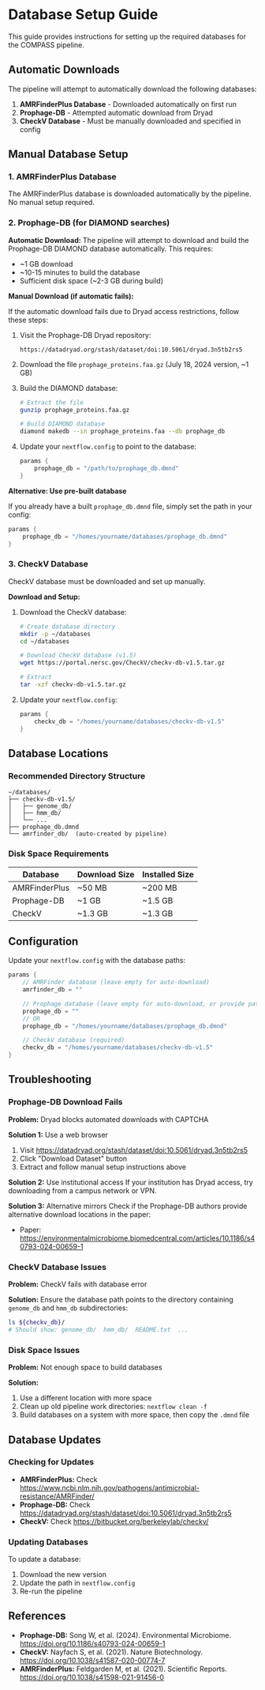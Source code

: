 # Database Setup Guide

This guide provides instructions for setting up the required databases for the COMPASS pipeline.

## Automatic Downloads

The pipeline will attempt to automatically download the following databases:

1. **AMRFinderPlus Database** - Downloaded automatically on first run
2. **Prophage-DB** - Attempted automatic download from Dryad
3. **CheckV Database** - Must be manually downloaded and specified in config

## Manual Database Setup

### 1. AMRFinderPlus Database

The AMRFinderPlus database is downloaded automatically by the pipeline. No manual setup required.

### 2. Prophage-DB (for DIAMOND searches)

**Automatic Download:**
The pipeline will attempt to download and build the Prophage-DB DIAMOND database automatically. This requires:
- ~1 GB download
- ~10-15 minutes to build the database
- Sufficient disk space (~2-3 GB during build)

**Manual Download (if automatic fails):**

If the automatic download fails due to Dryad access restrictions, follow these steps:

1. Visit the Prophage-DB Dryad repository:
   ```
   https://datadryad.org/stash/dataset/doi:10.5061/dryad.3n5tb2rs5
   ```

2. Download the file `prophage_proteins.faa.gz` (July 18, 2024 version, ~1 GB)

3. Build the DIAMOND database:
   ```bash
   # Extract the file
   gunzip prophage_proteins.faa.gz

   # Build DIAMOND database
   diamond makedb --in prophage_proteins.faa --db prophage_db
   ```

4. Update your `nextflow.config` to point to the database:
   ```groovy
   params {
       prophage_db = "/path/to/prophage_db.dmnd"
   }
   ```

**Alternative: Use pre-built database**

If you already have a built `prophage_db.dmnd` file, simply set the path in your config:
```groovy
params {
    prophage_db = "/homes/yourname/databases/prophage_db.dmnd"
}
```

### 3. CheckV Database

CheckV database must be downloaded and set up manually.

**Download and Setup:**

1. Download the CheckV database:
   ```bash
   # Create database directory
   mkdir -p ~/databases
   cd ~/databases

   # Download CheckV database (v1.5)
   wget https://portal.nersc.gov/CheckV/checkv-db-v1.5.tar.gz

   # Extract
   tar -xzf checkv-db-v1.5.tar.gz
   ```

2. Update your `nextflow.config`:
   ```groovy
   params {
       checkv_db = "/homes/yourname/databases/checkv-db-v1.5"
   }
   ```

## Database Locations

### Recommended Directory Structure

```
~/databases/
├── checkv-db-v1.5/
│   ├── genome_db/
│   ├── hmm_db/
│   └── ...
├── prophage_db.dmnd
└── amrfinder_db/  (auto-created by pipeline)
```

### Disk Space Requirements

| Database | Download Size | Installed Size |
|----------|---------------|----------------|
| AMRFinderPlus | ~50 MB | ~200 MB |
| Prophage-DB | ~1 GB | ~1.5 GB |
| CheckV | ~1.3 GB | ~1.3 GB |

## Configuration

Update your `nextflow.config` with the database paths:

```groovy
params {
    // AMRFinder database (leave empty for auto-download)
    amrfinder_db = ""

    // Prophage database (leave empty for auto-download, or provide path)
    prophage_db = ""
    // OR
    prophage_db = "/homes/yourname/databases/prophage_db.dmnd"

    // CheckV database (required)
    checkv_db = "/homes/yourname/databases/checkv-db-v1.5"
}
```

## Troubleshooting

### Prophage-DB Download Fails

**Problem:** Dryad blocks automated downloads with CAPTCHA

**Solution 1:** Use a web browser
1. Visit https://datadryad.org/stash/dataset/doi:10.5061/dryad.3n5tb2rs5
2. Click "Download Dataset" button
3. Extract and follow manual setup instructions above

**Solution 2:** Use institutional access
If your institution has Dryad access, try downloading from a campus network or VPN.

**Solution 3:** Alternative mirrors
Check if the Prophage-DB authors provide alternative download locations in the paper:
- Paper: https://environmentalmicrobiome.biomedcentral.com/articles/10.1186/s40793-024-00659-1

### CheckV Database Issues

**Problem:** CheckV fails with database error

**Solution:** Ensure the database path points to the directory containing `genome_db` and `hmm_db` subdirectories:
```bash
ls ${checkv_db}/
# Should show: genome_db/  hmm_db/  README.txt  ...
```

### Disk Space Issues

**Problem:** Not enough space to build databases

**Solution:**
1. Use a different location with more space
2. Clean up old pipeline work directories: `nextflow clean -f`
3. Build databases on a system with more space, then copy the `.dmnd` file

## Database Updates

### Checking for Updates

- **AMRFinderPlus:** Check https://www.ncbi.nlm.nih.gov/pathogens/antimicrobial-resistance/AMRFinder/
- **Prophage-DB:** Check https://datadryad.org/stash/dataset/doi:10.5061/dryad.3n5tb2rs5
- **CheckV:** Check https://bitbucket.org/berkeleylab/checkv/

### Updating Databases

To update a database:
1. Download the new version
2. Update the path in `nextflow.config`
3. Re-run the pipeline

## References

- **Prophage-DB:** Song W, et al. (2024). Environmental Microbiome. https://doi.org/10.1186/s40793-024-00659-1
- **CheckV:** Nayfach S, et al. (2021). Nature Biotechnology. https://doi.org/10.1038/s41587-020-00774-7
- **AMRFinderPlus:** Feldgarden M, et al. (2021). Scientific Reports. https://doi.org/10.1038/s41598-021-91456-0
